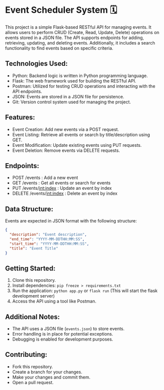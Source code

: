 # Event Scheduler System 🗓

This project is a simple Flask-based RESTful API for managing events. It allows users to perform CRUD (Create, Read, Update, Delete) operations on events stored in a JSON file. The API supports endpoints for adding, retrieving, updating, and deleting events. Additionally, it includes a search functionality to find events based on specific criteria.

## Technologies Used:

- Python: Backend logic is written in Python programming language.
- Flask: The web framework used for building the RESTful API.
- Postman: Utilized for testing CRUD operations and interacting with the API endpoints.
- JSON: Events are stored in a JSON file for persistence.
- Git: Version control system used for managing the project.

## Features:

- Event Creation: Add new events via a POST request.
- Event Listing: Retrieve all events or search by title/description using GET.
- Event Modification: Update existing events using PUT requests.
- Event Deletion: Remove events via DELETE requests.

## Endpoints:

- POST /events : Add a new event
- GET /events : Get all events or search for events
- PUT /events/<int:index> : Update an event by index
- DELETE /events/<int:index> : Delete an event by index

## Data Structure:

Events are expected in JSON format with the following structure:

```json
{
  "description": "Event description",
  "end_time": "YYYY-MM-DDTHH:MM:SS",
  "start_time": "YYYY-MM-DDTHH:MM:SS",
  "title": "Event Title"
}
```

## Getting Started:

1. Clone this repository.
2. Install dependencies: `pip freeze > requirements.txt`
3. Run the application: `python app.py` or `flask run` (This will start the flask development server)
4. Access the API using a tool like Postman.

## Additional Notes:

- The API uses a JSON file (`events.json`) to store events.
- Error handling is in place for potential exceptions.
- Debugging is enabled for development purposes.

## Contributing:

- Fork this repository.
- Create a branch for your changes.
- Make your changes and commit them.
- Open a pull request.
